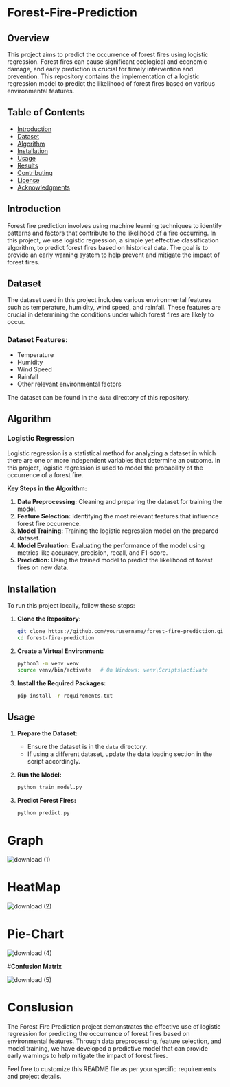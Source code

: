 # Forest-Fire-Prediction

## Overview

This project aims to predict the occurrence of forest fires using logistic regression. Forest fires can cause significant ecological and economic damage, and early prediction is crucial for timely intervention and prevention. This repository contains the implementation of a logistic regression model to predict the likelihood of forest fires based on various environmental features.

## Table of Contents

- [Introduction](#introduction)
- [Dataset](#dataset)
- [Algorithm](#algorithm)
- [Installation](#installation)
- [Usage](#usage)
- [Results](#results)
- [Contributing](#contributing)
- [License](#license)
- [Acknowledgments](#acknowledgments)

## Introduction

Forest fire prediction involves using machine learning techniques to identify patterns and factors that contribute to the likelihood of a fire occurring. In this project, we use logistic regression, a simple yet effective classification algorithm, to predict forest fires based on historical data. The goal is to provide an early warning system to help prevent and mitigate the impact of forest fires.

## Dataset

The dataset used in this project includes various environmental features such as temperature, humidity, wind speed, and rainfall. These features are crucial in determining the conditions under which forest fires are likely to occur.

### Dataset Features:
- Temperature
- Humidity
- Wind Speed
- Rainfall
- Other relevant environmental factors

The dataset can be found in the `data` directory of this repository.

## Algorithm

### Logistic Regression

Logistic regression is a statistical method for analyzing a dataset in which there are one or more independent variables that determine an outcome. In this project, logistic regression is used to model the probability of the occurrence of a forest fire.

**Key Steps in the Algorithm:**
1. **Data Preprocessing:** Cleaning and preparing the dataset for training the model.
2. **Feature Selection:** Identifying the most relevant features that influence forest fire occurrence.
3. **Model Training:** Training the logistic regression model on the prepared dataset.
4. **Model Evaluation:** Evaluating the performance of the model using metrics like accuracy, precision, recall, and F1-score.
5. **Prediction:** Using the trained model to predict the likelihood of forest fires on new data.

## Installation

To run this project locally, follow these steps:

1. **Clone the Repository:**
   ```bash
   git clone https://github.com/yourusername/forest-fire-prediction.git
   cd forest-fire-prediction
   ```

2. **Create a Virtual Environment:**
   ```bash
   python3 -m venv venv
   source venv/bin/activate   # On Windows: venv\Scripts\activate
   ```

3. **Install the Required Packages:**
   ```bash
   pip install -r requirements.txt
   ```

## Usage

1. **Prepare the Dataset:**
   - Ensure the dataset is in the `data` directory.
   - If using a different dataset, update the data loading section in the script accordingly.

2. **Run the Model:**
   ```bash
   python train_model.py
   ```

3. **Predict Forest Fires:**
   ```bash
   python predict.py
   ```
# **Graph**
![download (1)](https://github.com/user-attachments/assets/8914a3ec-5e60-497c-a6fd-3517e071b91c)

# **HeatMap**

![download (2)](https://github.com/user-attachments/assets/c42c27ef-75ff-4e79-8929-ce4166b5b07e)

# **Pie-Chart**

![download (4)](https://github.com/user-attachments/assets/fff3aa7b-f9c5-4bcc-b730-f1bd7ab44b08)


#**Confusion Matrix**

![download (5)](https://github.com/user-attachments/assets/48036b74-d9ab-4961-8c27-0c0372166d5a)


# **Conslusion**
The Forest Fire Prediction project demonstrates the effective use of logistic regression for predicting the occurrence of forest fires based on environmental features. Through data preprocessing, feature selection, and model training, we have developed a predictive model that can provide early warnings to help mitigate the impact of forest fires.

Feel free to customize this README file as per your specific requirements and project details.
